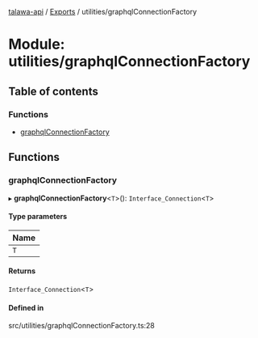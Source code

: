 [talawa-api](../README.md) / [Exports](../modules.md) / utilities/graphqlConnectionFactory

# Module: utilities/graphqlConnectionFactory

## Table of contents

### Functions

- [graphqlConnectionFactory](utilities_graphqlConnectionFactory.md#graphqlconnectionfactory)

## Functions

### graphqlConnectionFactory

▸ **graphqlConnectionFactory**<`T`\>(): `Interface_Connection`<`T`\>

#### Type parameters

| Name |
| :------ |
| `T` |

#### Returns

`Interface_Connection`<`T`\>

#### Defined in

src/utilities/graphqlConnectionFactory.ts:28
